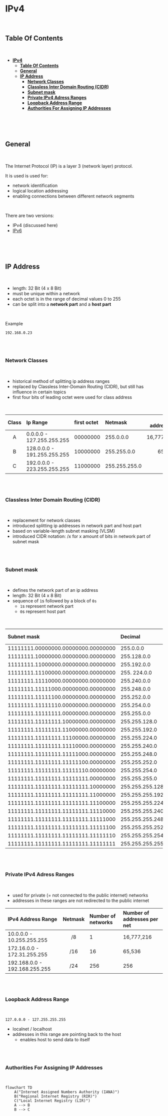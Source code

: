 # **IPv4**
<br>

## **Table Of Contents**
<br>

- [**IPv4**](#ipv4)
  - [**Table Of Contents**](#table-of-contents)
  - [**General**](#general)
  - [**IP Address**](#ip-address)
    - [**Network Classes**](#network-classes)
    - [**Classless Inter Domain Routing (CIDR)**](#classless-inter-domain-routing-cidr)
    - [**Subnet mask**](#subnet-mask)
    - [**Private IPv4 Adress Ranges**](#private-ipv4-adress-ranges)
    - [**Loopback Address Range**](#loopback-address-range)
    - [**Authorities For Assigning IP Addresses**](#authorities-for-assigning-ip-addresses)

<br>
<br>
<br>

## **General**
<br>

The Internet Protocol (IP) is a layer 3 (network layer) protocol.

It is used is used for:
* network identification
* logical location addressing
* enabling connections between different network segments

<br>

There are two versions:

* IPv4 (discussed here)
* [IPv6](../IPv6/IPv6_basics.md)

<br>
<br>
<br>

## **IP Address**
<br>

* length: 32 Bit (4 x 8 Bit)
* must be unique within a network
* each octet is in the range of decimal values 0 to 255
* can be split into a **network part** and a **host part** 

<br>

Example
```
192.168.0.23
```

<br>
<br>

### **Network Classes**
<br>

* historical method of splitting ip address ranges
* replaced by Classless Inter-Domain Routing (CIDR), but still has influence in certain topics
* first four bits of leading octet were used for class address

<br>

|Class |Ip Range                       |first octet |Netmask         |Host addresses |
|:----:|:------------------------------|:-----------|:---------------|--------------:|
|A     |0.0.0.0   - 127.255.255.255    |00000000    |255.0.0.0       |16,777,214     |
|B     |128.0.0.0 - 191.255.255.255    |10000000    |255.255.0.0     |65,534         |
|C     |192.0.0.0 - 223.255.255.255    |11000000    |255.255.255.0   |254            |

<br>
<br>

### **Classless Inter Domain Routing (CIDR)**
<br>

* replacement for network classes
* introduced splitting ip addresses in network part and host part
* based on variable-length subnet masking (VLSM)
* introduced CIDR notation: /x for x amount of bits in network part of subnet mask

<br>
<br>

### **Subnet mask**
<br>

* defines the network part of an ip address
* length: 32 Bit (4 x 8 Bit)
* sequence of `1`s followed by a block of `0s`
    * `1`s represent network part
    * `0`s represent host part

<br>

|Subnet mask                         |Decimal         |CIDR Notation |Total addresses |
|:-----------------------------------|:---------------|:------------:|---------------:|
|11111111.00000000.00000000.00000000 |255.0.0.0       |/8            |16.777.214      |
|11111111.10000000.00000000.00000000 |255.128.0.0     |/9            |8.388.608       |
|11111111.11000000.00000000.00000000 |255.192.0.0     |/10           |4.194.304       |
|11111111.11100000.00000000.00000000 |255. 224.0.0     |/11           |2.097.152       |
|11111111.11110000.00000000.00000000 |255.240.0.0     |/12           |1.048.576       |
|11111111.11111000.00000000.00000000 |255.248.0.0     |/13           |524.288         |
|11111111.11111100.00000000.00000000 |255.252.0.0     |/14           |262.144         |
|11111111.11111110.00000000.00000000 |255.254.0.0     |/15           |131.072         |
|11111111.11111111.00000000.00000000 |255.255.0.0     |/16           |65.536          |
|11111111.11111111.10000000.00000000 |255.255.128.0   |/17           |32.768          |
|11111111.11111111.11000000.00000000 |255.255.192.0   |/18           |16.384          |
|11111111.11111111.11100000.00000000 |255.255.224.0   |/19           |8.192           |
|11111111.11111111.11110000.00000000 |255.255.240.0   |/20           |4.096           |
|11111111.11111111.11111000.00000000 |255.255.248.0   |/21           |2.048           |
|11111111.11111111.11111100.00000000 |255.255.252.0   |/22           |1.024           |
|11111111.11111111.11111110.00000000 |255.255.254.0   |/23           |512             |
|11111111.11111111.11111111.00000000 |255.255.255.0   |/24           |256             |
|11111111.11111111.11111111.10000000 |255.255.255.128 |/25           |128             |
|11111111.11111111.11111111.11000000 |255.255.255.192 |/26           |64              |
|11111111.11111111.11111111.11100000 |255.255.255.224 |/27           |32              |
|11111111.11111111.11111111.11110000 |255.255.255.240 |/28           |16              |
|11111111.11111111.11111111.11111000 |255.255.255.248 |/29           |8               |
|11111111.11111111.11111111.11111100 |255.255.255.252 |/30           |4               |
|11111111.11111111.11111111.11111110 |255.255.255.254 |/31           |2               |
|11111111.11111111.11111111.11111111 |255.255.255.255 |/32           |0               |

<br>
<br>

### **Private IPv4 Adress Ranges**
<br>

* used for private (= not connected to the public internet) networks
* addresses in these ranges are not redirected to the public internet

|IPv4 Address Range            |Netmask |Number of networks |Number of addresses per net |
|:-----------------------------|:------:|:------------------|:---------------------------|
|10.0.0.0    - 10.255.255.255  |/8      |1                  |16,777,216                  |
|172.16.0.0  - 172.31.255.255  |/16     |16                 |65,536                      |
|192.168.0.0 - 192.168.255.255 |/24     |256                |256                         | 

<br>
<br>

### **Loopback Address Range**
<br>

```
127.0.0.0 - 127.255.255.255
```

* localnet / localhost
* addresses in this range are pointing back to the host
  * enables host to send data to itself

<br>
<br>

### **Authorities For Assigning IP Addresses**
<br>

```mermaid
flowchart TD
    A("Internet Assigned Numbers Authority (IANA)")
    B("Regional Internet Registry (RIR)")
    C("Local Internet Registry (LIR)")
    A --> B
    B --> C
```

